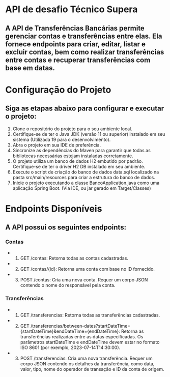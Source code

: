 # API de desafio Técnico Supera
## A API de Transferências Bancárias permite gerenciar contas e transferências entre elas. Ela fornece endpoints para criar, editar, listar e excluir contas, bem como realizar transferências entre contas e recuperar transferências com base em datas.

# Configuração do Projeto
## Siga as etapas abaixo para configurar e executar o projeto:

1. Clone o repositório do projeto para o seu ambiente local.
2. Certifique-se de ter o Java JDK (versão 11 ou superior) instalado em seu sistema (Utilizada 19 para o desenvolvimento).
3. Abra o projeto em sua IDE de preferência.
4. Sincronize as dependências do Maven para garantir que todas as bibliotecas necessárias estejam instaladas corretamente.
5. O projeto utiliza um banco de dados H2 embutido por padrão. Certifique-se de ter o driver H2 DB instalado em seu ambiente.
6. Execute o script de criação do banco de dados data.sql localizado na pasta src/main/resources para criar a estrutura do banco de dados.
7. Inicie o projeto executando a classe BancoApplication.java como uma aplicação Spring Boot. (Via IDE, ou jar gerado em Target/Classes)

# Endpoints Disponíveis
## A API possui os seguintes endpoints:

### Contas
- 1. GET /contas: Retorna todas as contas cadastradas.

- 2. GET /contas/{id}: Retorna uma conta com base no ID fornecido.

- 3. POST /contas: Cria uma nova conta. Requer um corpo JSON contendo o nome do responsável pela conta.


###  Transferências
- 1. GET /transferencias: Retorna todas as transferências cadastradas.

- 2. GET /transferencias/between-dates?startDateTime={startDateTime}&endDateTime={endDateTime}: Retorna as transferências realizadas entre as datas especificadas. Os parâmetros startDateTime e endDateTime devem estar no formato ISO 8601 (por exemplo, 2023-07-14T14:30:00).

- 3. POST /transferencias: Cria uma nova transferência. Requer um corpo JSON contendo os detalhes da transferência, como data, valor, tipo, nome do operador de transação e ID da conta de origem.
